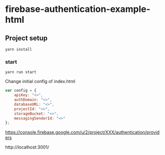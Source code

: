 # firebase-authentication-example-html

## Project setup
```
yarn install
```

### start
```
yarn run start
```

Change initial config of index.html  
```javascript
var config = {
    apiKey: "<>",
    authDomain: "<>",
    databaseURL: "<>",
    projectId: "<>",
    storageBucket: "<>",
    messagingSenderId: "<>"
};
```

https://console.firebase.google.com/u/2/project/XXX/authentication/providers

http://localhost:3001/
